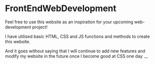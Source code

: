 # FrontEndWebDevelopment
Feel free to use this website as an inspiration for your upcoming web-development project!

I have utilised basic HTML, CSS and JS functions and methods to create this website.

And it goes without saying that I will continue to add new features and modify my website in the future once I become good at CSS one day ._.
